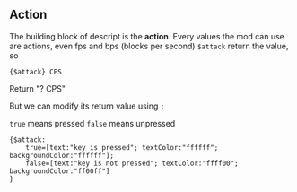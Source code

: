 ## Action
The building block of descript is the **action**. Every values the mod can use are actions, even fps and bps (blocks per second)
`$attack` return the value, so
```
{$attack} CPS
```
Return "? CPS"

But we can modify its return value using `:`

`true` means pressed
`false` means unpressed

```
{$attack:
    true=[text:"key is pressed"; textColor:"ffffff"; backgroundColor:"ffffff"];
    false=[text:"key is not pressed"; textColor:"ffff00"; backgroundColor:"ff00ff"]
}
```
